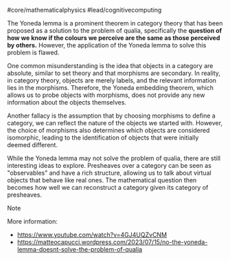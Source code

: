 #core/mathematicalphysics #lead/cognitivecomputing 

The Yoneda lemma is a prominent theorem in category theory that has been proposed as a solution to the problem of qualia, specifically the **question of how we know if the colours we perceive are the same as those perceived by others.** However, the application of the Yoneda lemma to solve this problem is flawed.

One common misunderstanding is the idea that objects in a category are absolute, similar to set theory and that morphisms are secondary. In reality, in category theory, objects are merely labels, and the relevant information lies in the morphisms. Therefore, the Yoneda embedding theorem, which allows us to probe objects with morphisms, does not provide any new information about the objects themselves.

Another fallacy is the assumption that by choosing morphisms to define a category, we can reflect the nature of the objects we started with. However, the choice of morphisms also determines which objects are considered isomorphic, leading to the identification of objects that were initially deemed different.

While the Yoneda lemma may not solve the problem of qualia, there are still interesting ideas to explore. Presheaves over a category can be seen as "observables" and have a rich structure, allowing us to talk about virtual objects that behave like real ones. The mathematical question then becomes how well we can reconstruct a category given its category of presheaves.

> [!note]
> More information:
> - <https://www.youtube.com/watch?v=4GJ4UQZvCNM>
> - <https://matteocapucci.wordpress.com/2023/07/15/no-the-yoneda-lemma-doesnt-solve-the-problem-of-qualia>